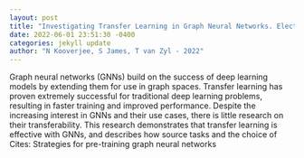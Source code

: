 ```yaml
--- 
layout: post 
title: "Investigating Transfer Learning in Graph Neural Networks. Electronics 2022, 11, 1202" 
date: 2022-06-01 23:51:30 -0400 
categories: jekyll update 
author: "N Kooverjee, S James, T van Zyl - 2022" 
--- 
```

Graph neural networks (GNNs) build on the success of deep learning models by extending them for use in graph spaces. Transfer learning has proven extremely successful for traditional deep learning problems, resulting in faster training and improved performance. Despite the increasing interest in GNNs and their use cases, there is little research on their transferability. This research demonstrates that transfer learning is effective with GNNs, and describes how source tasks and the choice of Cites: Strategies for pre-training graph neural networks